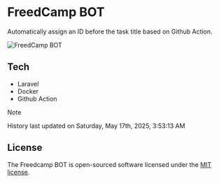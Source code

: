 # FreedCamp BOT

Automatically assign an ID before the task title based on Github Action.

![FreedCamp BOT](https://repository-images.githubusercontent.com/737932867/7d34798b-2680-471c-b089-a78a718d3d6a)

## Tech

- Laravel
- Docker
- Github Action

> [!NOTE]  
> History last updated on Saturday, May 17th, 2025, 3:53:13 AM

## License

The Freedcamp BOT is open-sourced software licensed under the [MIT license](https://opensource.org/licenses/MIT).
